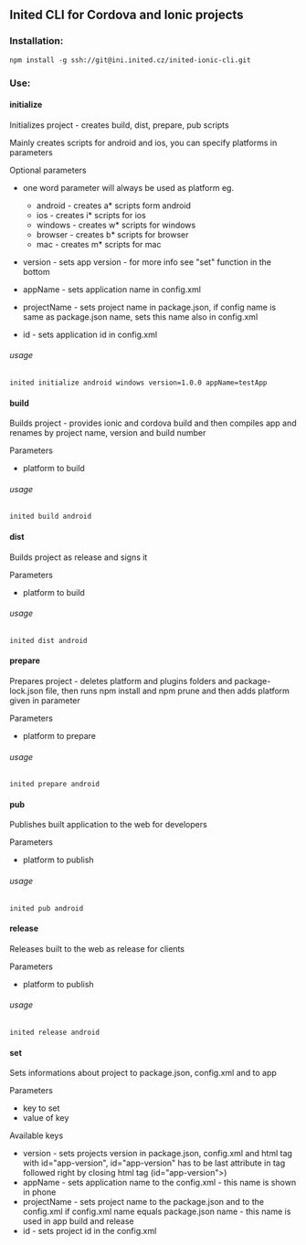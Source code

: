 ## Inited CLI for Cordova and Ionic projects

### Installation:

```
npm install -g ssh://git@ini.inited.cz/inited-ionic-cli.git
```

### Use:

#### initialize
Initializes project - creates build, dist, prepare, pub scripts

Mainly creates scripts for android and ios, you can specify platforms in parameters

Optional parameters
* one word parameter will always be used as platform eg.
  * android - creates a* scripts form android
  * ios - creates i* scripts for ios
  * windows - creates w* scripts for windows
  * browser - creates b* scripts for browser
  * mac - creates m* scripts for mac


* version - sets app version - for more info see "set" function in the bottom
* appName - sets application name in config.xml
* projectName - sets project name in package.json, if config name is same as package.json name, sets this name also in config.xml
* id - sets application id in config.xml

###### usage
```
inited initialize android windows version=1.0.0 appName=testApp
```

#### build
Builds project - provides ionic and cordova build and then compiles app and renames by project name, version and build number

Parameters
* platform to build

###### usage
```
inited build android
```

#### dist
Builds project as release and signs it

Parameters
* platform to build

###### usage
```
inited dist android
```

#### prepare
Prepares project - deletes platform and plugins folders and package-lock.json file, then runs npm install and npm prune and then adds platform given in parameter

Parameters
* platform to prepare

###### usage
```
inited prepare android
```

#### pub
Publishes built application to the web for developers

Parameters
* platform to publish

###### usage
```
inited pub android
```

#### release
Releases built to the web as release for clients

Parameters
* platform to publish

###### usage
```
inited release android
```

#### set
Sets informations about project to package.json, config.xml and to app

Parameters
* key to set
* value of key

Available keys
* version - sets projects version in package.json, config.xml and html tag with id="app-version", id="app-version" has to be last attribute in tag followed right by closing html tag (id="app-version">)
* appName - sets application name to the config.xml - this name is shown in phone
* projectName - sets project name to the package.json and to the config.xml if config.xml name equals package.json name - this name is used in app build and release
* id - sets project id in the config.xml